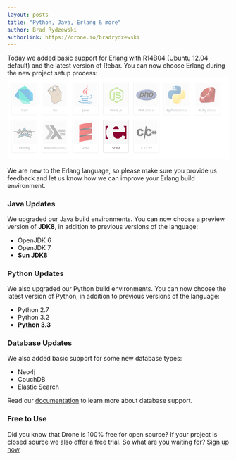 ```yaml
---
layout: posts
title: "Python, Java, Erlang & more"
author: Brad Rydzewski
authorlink: https://drone.io/bradrydzewski
---
```


Today we added basic support for Erlang with R14B04 (Ubuntu 12.04 default)
and the latest version of Rebar. You can now choose Erlang during the
new project setup process:
![SSH Deployment Setup](/img/screenshot_languages_erlang.png)

We are new to the Erlang language, so please make sure you provide us 
feedback and let us know how we can improve your Erlang build environment.

### Java Updates

We upgraded our Java build environments. You can now choose a preview
version of **JDK8**, in addition to previous versions of the language:

* OpenJDK 6
* OpenJDK 7
* **Sun JDK8**

### Python Updates

We also upgraded our Python build environments. You can now choose the latest
version of Python, in addition to previous versions of the language:

* Python 2.7
* Python 3.2
* **Python 3.3**

### Database Updates

We also added basic support for some new database types:

* Neo4j
* CouchDB
* Elastic Search

Read our [documentation](http://docs.drone.io/databases.html) to learn more about database support.

### Free to Use

Did you know that Drone is 100% free for open source? If your project is
closed source we also offer a free trial. So what are you waiting for?
[Sign up now](https://drone.io)

